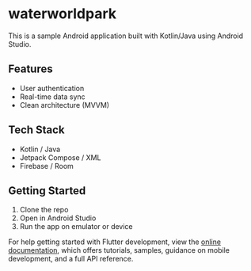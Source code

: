 # waterworldpark

This is a sample Android application built with Kotlin/Java using Android Studio.

## Features
- User authentication
- Real-time data sync
- Clean architecture (MVVM)

## Tech Stack
- Kotlin / Java
- Jetpack Compose / XML
- Firebase / Room

## Getting Started
1. Clone the repo
2. Open in Android Studio
3. Run the app on emulator or device



For help getting started with Flutter development, view the
[online documentation](https://docs.flutter.dev/), which offers tutorials,
samples, guidance on mobile development, and a full API reference.

